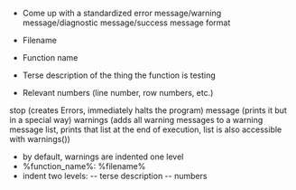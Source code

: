 - Come up with a standardized error message/warning message/diagnostic message/success message format


- Filename
- Function name
- Terse description of the thing the function is testing
- Relevant numbers (line number, row numbers, etc.)



stop (creates Errors, immediately halts the program)
message (prints it but in a special way)
warnings (adds all warning messages to a warning message list, prints that list at the end of execution, list is also accessible with warnings())


- by default, warnings are indented one level
- %function_name%: %filename%
- indent two levels:
-- terse description
-- numbers

